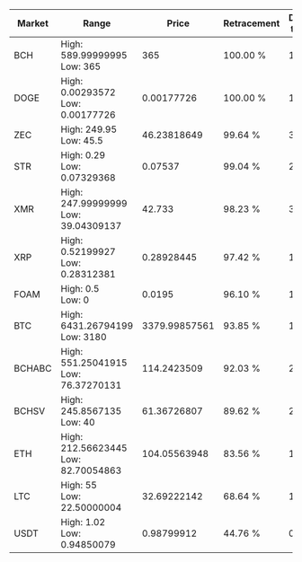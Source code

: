 | Market | Range | Price| Retracement | Doubles to 50% |
| --- | --- | --- | --- | --- |
| BCH | High: 589.99999995<br />Low: 365 | 365 | 100.00 % | 1.31 |
| DOGE | High: 0.00293572<br />Low: 0.00177726 | 0.00177726 | 100.00 % | 1.33 |
| ZEC | High: 249.95<br />Low: 45.5 | 46.23818649 | 99.64 % | 3.19 |
| STR | High: 0.29<br />Low: 0.07329368 | 0.07537 | 99.04 % | 2.41 |
| XMR | High: 247.99999999<br />Low: 39.04309137 | 42.733 | 98.23 % | 3.36 |
| XRP | High: 0.52199927<br />Low: 0.28312381 | 0.28928445 | 97.42 % | 1.39 |
| FOAM | High: 0.5<br />Low: 0 | 0.0195 | 96.10 % | 12.82 |
| BTC | High: 6431.26794199<br />Low: 3180 | 3379.99857561 | 93.85 % | 1.42 |
| BCHABC | High: 551.25041915<br />Low: 76.37270131 | 114.2423509 | 92.03 % | 2.75 |
| BCHSV | High: 245.8567135<br />Low: 40 | 61.36726807 | 89.62 % | 2.33 |
| ETH | High: 212.56623445<br />Low: 82.70054863 | 104.05563948 | 83.56 % | 1.42 |
| LTC | High: 55<br />Low: 22.50000004 | 32.69222142 | 68.64 % | 1.19 |
| USDT | High: 1.02<br />Low: 0.94850079 | 0.98799912 | 44.76 % | 0.00 |
